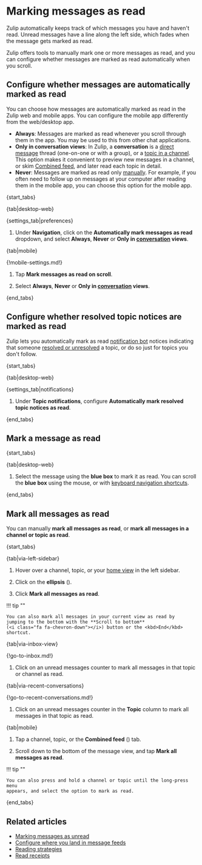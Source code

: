 # Marking messages as read

Zulip automatically keeps track of which messages you have and haven't read.
Unread messages have a line along the left side, which fades when the message
gets marked as read.

Zulip offers tools to manually mark one or more messages as read, and you can
configure whether messages are marked as read automatically when you scroll.

## Configure whether messages are automatically marked as read

You can choose how messages are automatically marked as read in the Zulip web
and mobile apps. You can configure the mobile app differently from the
web/desktop app.

- **Always**: Messages are marked as read whenever you scroll through them in
  the app. You may be used to this from other chat applications.
- **Only in conversation views**: In Zulip, a **conversation** is a [direct
  message](/help/direct-messages) thread (one-on-one or with a group), or a
  [topic in a channel](/help/introduction-to-topics). This option makes it
  convenient to preview new messages in a channel, or skim [Combined
  feed](/help/combined-feed), and later read each topic in detail.
- **Never**: Messages are marked as read only
  [manually](#mark-all-messages-as-read). For example, if you often need to
  follow up on messages at your computer after reading them in the mobile app,
  you can choose this option for the mobile app.

{start_tabs}

{tab|desktop-web}

{settings_tab|preferences}

1. Under **Navigation**, click on the **Automatically mark messages as
   read** dropdown, and select **Always**, **Never** or **Only in
   [conversation](/help/reading-conversations) views**.

{tab|mobile}

{!mobile-settings.md!}

1. Tap **Mark messages as read on scroll**.

1. Select **Always**, **Never** or **Only in
   [conversation](/help/reading-conversations) views**.

{end_tabs}

## Configure whether resolved topic notices are marked as read

Zulip lets you automatically mark as read [notification
bot](/help/configure-automated-notices) notices indicating that someone
[resolved or unresolved](/help/resolve-a-topic) a topic, or do so just for
topics you don't follow.

{start_tabs}

{tab|desktop-web}

{settings_tab|notifications}

1. Under **Topic notifications**, configure **Automatically mark resolved topic
   notices as read**.

{end_tabs}

## Mark a message as read

{start_tabs}

{tab|desktop-web}

1. Select the message using the **blue box** to mark it as read. You can scroll
   the **blue box** using the mouse, or with [keyboard navigation
   shortcuts](/help/keyboard-shortcuts#navigation).

{end_tabs}

## Mark all messages as read

You can manually **mark all messages as read**, or **mark all messages in a
channel or topic as read**.

{start_tabs}

{tab|via-left-sidebar}

1. Hover over a channel, topic, or your [home view](/help/configure-home-view)
   in the left sidebar.

1. Click on the **ellipsis** (<i class="zulip-icon zulip-icon-more-vertical"></i>).

1. Click **Mark all messages as read**.

!!! tip ""

    You can also mark all messages in your current view as read by
    jumping to the bottom with the **Scroll to bottom**
    (<i class="fa fa-chevron-down"></i>) button or the <kbd>End</kbd> shortcut.

{tab|via-inbox-view}

{!go-to-inbox.md!}

1. Click on an unread messages counter to mark all messages in that topic or
   channel as read.

{tab|via-recent-conversations}

{!go-to-recent-conversations.md!}

1. Click on an unread messages counter in the **Topic** column to mark all
   messages in that topic as read.

{tab|mobile}

1. Tap a channel, topic, or the **Combined feed**
   (<i class="zulip-icon zulip-icon-all-messages mobile-help"></i>) tab.

1. Scroll down to the bottom of the message view, and tap **Mark all messages
   as read**.

!!! tip ""

    You can also press and hold a channel or topic until the long-press menu
    appears, and select the option to mark as read.

{end_tabs}

## Related articles

* [Marking messages as unread](/help/marking-messages-as-unread)
* [Configure where you land in message feeds](/help/configure-where-you-land)
* [Reading strategies](/help/reading-strategies)
* [Read receipts](/help/read-receipts)
